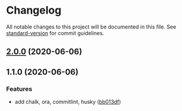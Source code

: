 # Changelog

All notable changes to this project will be documented in this file. See [standard-version](https://github.com/conventional-changelog/standard-version) for commit guidelines.

## [2.0.0](https://github.com/zongzi531/node-eng-learning/compare/v1.1.0...v2.0.0) (2020-06-06)

## 1.1.0 (2020-06-06)


### Features

* add chalk, ora, commitlint, husky ([bb013df](https://github.com/zongzi531/node-eng-learning/commit/bb013dfd39a831be538613ab982c1923e67132f9))
